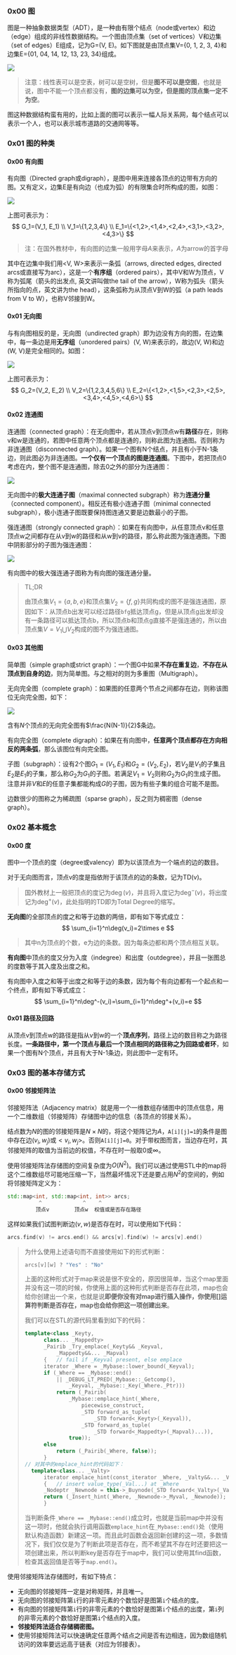### 0x00 图

图是一种抽象数据类型（ADT），是一种由有限个结点（node或vertex）和边（edge）组成的非线性数据结构。一个图由顶点集（set of vertices）V和边集（set of edges）E组成，记为G=(V, E)。如下图就是由顶点集V={0, 1, 2, 3, 4}和边集E={01, 04, 14, 12, 13, 23, 34}组成。

![](https://www.geeksforgeeks.org/wp-content/uploads/undirectedgraph.png)

> 注意：线性表可以是空表，树可以是空树，但是**图不可以是空图**，也就是说，图中不能一个顶点都没有，**图的边集可以为空，但是图的顶点集一定不为空**。

图这种数据结构蛮有用的，比如上面的图可以表示一幅人际关系网，每个结点可以表示一个人，也可以表示城市道路的交通网等等。

### 0x01 图的种类

#### 0x00 有向图

有向图（Directed graph或digraph），是图中用来连接各顶点的边带有方向的图。又有定义，边集E是有向边（也成为弧）的有限集合时所构成的图，如图：

![](https://upload.wikimedia.org/wikipedia/commons/8/89/4-tournament.svg)

上图可表示为：
$$
G_1=(V_1, E_1) \\
V_1=\{1,2,3,4\} \\
E_1=\{<1,2>,<1,4>,<2,4>,<3,1>,<3,2>,<4,3>\}
$$

> 注：在国外教材中，有向图的边集一般用字母$A$来表示，$A$为arrow的首字母

其中在边集中我们用<V, W>来表示一条弧（arrows, directed edges, directed arcs或直接写为arc），这是一个**有序组**（ordered pairs），其中V和W为顶点，V称为弧尾（箭头的出发点, 英文讲叫做the tail of the arrow），W称为弧头（箭头所指向的点，英文讲为the head），这条弧称为从顶点V到W的弧（a path leads from V to W），也称V邻接到W。

#### 0x01 无向图

与有向图相反的是，无向图（undirected graph）即为边没有方向的图，在边集中，每一条边是用**无序组**（unordered pairs）(V, W)来表示的，故边(V, W)和边(W, V)是完全相同的。如图：

![](https://upload.wikimedia.org/wikipedia/commons/5/5b/6n-graf.svg)

上图可表示为：
$$
G_2=(V_2, E_2) \\
V_2=\{1,2,3,4,5,6\} \\
E_2=\{<1,2>,<1,5>,<2,3>,<2,5>,<3,4>,<4,5>,<4,6>\}
$$

#### 0x02 连通图

连通图（connected graph）：在无向图中，若从顶点v到顶点w有**路径**存在，则称v和w是连通的，若图中任意两个顶点都是连通的，则称此图为连通图。否则称为非连通图（disconnected graph）。如果一个图有N个结点，并且有小于N-1条边，则此图必为非连通图。**一个仅有一个顶点的图是连通图**。下图中，若把顶点0考虑在内，整个图不是连通图，除去0之外的部分为连通图：

![](https://upload.wikimedia.org/wikipedia/commons/9/97/UndirectedDegrees.svg)

无向图中的**极大连通子图**（maximal connected subgraph）称为**连通分量**（connected component）。相反还有极小连通子图（minimal connected subgraph），极小连通子图既要保持图连通又要是边数最小的子图。

强连通图（strongly connected graph）：如果在有向图中，从任意顶点v和任意顶点w之间都存在从v到w的路径和从w到v的路径，那么称此图为强连通图。下图中阴影部分的子图为强连通图：

![](https://upload.wikimedia.org/wikipedia/commons/5/5c/Scc.png)

有向图中的极大强连通子图称为有向图的强连通分量。

> TL;DR
>
> 由顶点集$V_1=\{a,b,e\}$和顶点集$V_2=\{f,g\}$共同构成的图不是强连通图，原因如下：从顶点b出发可以经过路径`bfg`抵达顶点g，但是从顶点g出发却没有一条路径可以抵达顶点b，所以顶点b和顶点g直接不是强连通的，所以由顶点集$V=V_1\bigcup V_2$构成的图不为强连通图。

#### 0x03 其他图

简单图（simple graph或strict graph）：一个图G中如果**不存在重复边**，**不存在从顶点到自身的边**，则为简单图。与之相对的则为多重图（Multigraph）。

无向完全图（complete graph）：如果图的任意两个节点之间都存在边，则称该图位无向完全图，如下：

![](https://upload.wikimedia.org/wikipedia/commons/2/2d/4-simplex_graph.svg)

含有$N$个顶点的无向完全图有$\frac{N(N-1)}{2}$条边。

有向完全图（complete digraph）：如果在有向图中，**任意两个顶点都存在方向相反的两条弧**，那么该图位有向完全图。

子图（subgraph）：设有2个图$G_1=(V_1, E_1)$和$G_2=(V_2, E_2)$，若$V_2$是$V_1$的子集且$E_2$是$E_1$的子集，那么称$G_2$为$G_1$的子图。若满足$V_1=V_2$则称$G_2$为$G_1$的生成子图。注意并非$V$和$E$的任意子集都能构成$G$的子图，因为有些子集的组合可能不是图。

边数很少的图称之为稀疏图（sparse graph），反之则为稠密图（dense graph）。

### 0x02 基本概念

#### 0x00 度

图中一个顶点的度（degree或valency）即为以该顶点为一个端点的边的数目。

对于无向图而言，顶点v的度是指依附于该顶点的边的条数，记为TD(v)。

> 国外教材上一般把顶点的度记为$\deg(v)$，并且将入度记为$\deg^-(v)$，将出度记为$\deg^+(v)$，此处指明的TD即为Total Degree的缩写。

**无向图**的全部顶点的度之和等于边数的两倍，即有如下等式成立：
$$
\sum_{i=1}^n\deg(v_i)=2\times e
$$

> 其中n为顶点的个数，e为边的条数。因为每条边都和两个顶点相互关联。

**有向图**中顶点的度又分为入度（indegree）和出度（outdegree），并且一张图总的度数等于其入度及出度之和。

有向图中入度之和等于出度之和等于边的条数，因为每个有向边都有一个起点和一个终点，即有如下等式成立：
$$
\sum_{i=1}^n\deg^-(v_i)=\sum_{i=1}^n\deg^+(v_i)=e
$$

#### 0x01 路径及回路

从顶点v到顶点w的路径是指从v到w的一个**顶点序列**，路径上边的数目称之为路径长度。**一条路径中，第一个顶点与最后一个顶点相同的路径称之为回路或者环**，如果一个图有N个顶点，并且有大于N-1条边，则此图中一定有环。

### 0x03 图的基本存储方式

#### 0x00 邻接矩阵法

邻接矩阵法（Adjacency matrix）就是用一个一维数组存储图中的顶点信息，用一个二维数组（邻接矩阵）存储图中边的信息（各顶点的邻接关系）。

结点数为$N$的图的邻接矩阵是$N \times N$的，将这个矩阵记为$A$，`A[i][j]=1`的条件是图中存在边$(v_i,w_j)$或$<v_i,w_j>$。否则`A[i][j]=0`。对于带权图而言，当边存在时，其邻接矩阵的取值为当前边的权值，不存在时一般取$0$或$\infty$。

使用邻接矩阵法存储图的空间复杂度为$O(N^2)$。我们可以通过使用STL中的map将这个二维数组尽可能地压缩一下，当然最坏情况下还是要占用$N^2$的空间的，例如将邻接矩阵定义为：

```c++
std::map<int, std::map<int, int>> arcs;
          ^             ^    ^
         顶点v        顶点w  权值或是否存在路径
```

这样如果我们试图判断边$(v,w)$是否存在时，可以使用如下代码：

```c++
arcs.find(v) != arcs.end() && arcs[v].find(w) != arcs[v].end()
```

> 为什么使用上述语句而不直接使用如下的形式判断：
>
> ```c++
> arcs[v][w] ? "Yes" : "No"
> ```
>
> 上面的这种形式对于map来说是很不安全的，原因很简单，当这个map里面并没有这一项的时候，你使用上面的这种形式判断是否存在此项，map也会给你创建出一个来，也就是说**即便你没有对map进行插入操作，你使用[]运算符判断是否存在，map也会给你把这一项创建出来**。
>
> 我们可以在STL的源代码里看到如下的代码：
>
> ```c++
> template<class _Keyty,
> 		class... _Mappedty>
> 		_Pairib _Try_emplace(_Keyty&& _Keyval,
> 			_Mappedty&&... _Mapval)
> 		{	// fail if _Keyval present, else emplace
> 		iterator _Where = _Mybase::lower_bound(_Keyval);
> 		if (_Where == _Mybase::end()
> 			|| _DEBUG_LT_PRED(_Mybase::_Getcomp(),
> 				_Keyval, _Mybase::_Key(_Where._Ptr)))
> 			return (_Pairib(
> 				_Mybase::emplace_hint(_Where,
> 					piecewise_construct,
> 					_STD forward_as_tuple(
> 						_STD forward<_Keyty>(_Keyval)),
> 					_STD forward_as_tuple(
> 						_STD forward<_Mappedty>(_Mapval)...)),
> 				true));
> 		else
> 			return (_Pairib(_Where, false));
> 		}
> // 对其中的emplace_hint的代码如下：
> 	template<class... _Valty>
> 		iterator emplace_hint(const_iterator _Where, _Valty&&... _Val)
> 		{	// insert value_type(_Val...) at _Where
> 		_Nodeptr _Newnode = this->_Buynode(_STD forward<_Valty>(_Val)...);
> 		return (_Insert_hint(_Where, _Newnode->_Myval, _Newnode));
> 		}
> ```
>
> 当判断条件`_Where == _Mybase::end()`成立时，也就是当前map中并没有这一项时，他就会执行调用函数`emplace_hint`在`_Mybase::end()`处（使用默认构造函数）新建这一项。而且此时函数会返回新创建的这一项，多数情况下，我们仅仅是为了判断此项是否存在，而不希望其不存在时还要把这一项创建出来，所以判断key是否存在于map中，我们可以使用其find函数，检查其返回值是否等于`map.end()`。

使用邻接矩阵法存储图时，有如下特点：

* 无向图的邻接矩阵一定是对称矩阵，并且唯一。
* 无向图的邻接矩阵第`i`行的非零元素的个数恰好是图第`i`个结点的度。
* 有向图的邻接矩阵第`i`行的非零元素的个数恰好是图第`i`个结点的出度，第`i`列的非零元素的个数恰好是图第`i`个结点的入度。
* **邻接矩阵法适合存储稠密图。**
* 使用邻接矩阵法可以快速确定任意两个结点之间是否有边相连，因为数组随机访问的效率要远远高于链表（对应为邻接表）。

